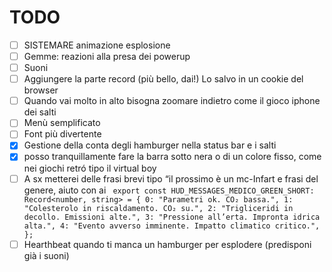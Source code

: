 # TODO
- [ ] SISTEMARE animazione esplosione
- [ ] Gemme: reazioni alla presa dei powerup
- [ ] Suoni
- [ ] Aggiungere la parte record (più bello, dai!) Lo salvo in un cookie del browser
- [ ] Quando vai molto in alto bisogna zoomare indietro come il gioco iphone dei salti
- [ ] Menù semplificato
- [ ] Font più divertente
- [x] Gestione della conta degli hamburger nella status bar e i salti
- [x] posso tranquillamente fare la barra sotto nera o di un colore fisso, come nei giochi retró tipo il virtual boy 
- [ ] A sx metterei delle frasi brevi tipo “il prossimo è un mc-Infart e frasi del genere, aiuto con ai
 ` export const HUD_MESSAGES_MEDICO_GREEN_SHORT: Record<number, string> = {
  0: "Parametri ok. CO₂ bassa.",
  1: "Colesterolo in riscaldamento. CO₂ su.",
  2: "Trigliceridi in decollo. Emissioni alte.",
  3: "Pressione all’erta. Impronta idrica alta.",
  4: "Evento avverso imminente. Impatto climatico critico.",
  };`
- [ ] Hearthbeat quando ti manca un hamburger per esplodere (predisponi già i suoni)